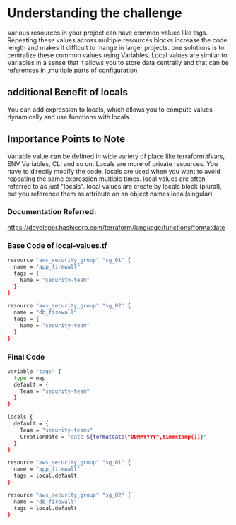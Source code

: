 # Understanding the challenge
Various resources in your project can have common values like tags.
Repeating these values across multiple resources blocks increase the code length and makes it difficult to mange in larger projects.
one solutions is to centralize these common values using Variables.
Local values are similar to Variables in a sense that it allows you to store data centrally and that can be references in ,multiple parts of configuration.

## additional Benefit of locals 
You can add expression to locals, which allows you to compute values dynamically and use functions with locals.

## Importance Points to Note
Variable value can be defined in wide variety of place like terraform.tfvars, ENV Variables, CLI and so on.
Locals are more of private resources. You have to directly modify the code.
locals are used when you want to avoid repeating the same expression multiple times.
local values are often referred to as just "locals".
local values are create by locals block (plural), but you reference them as attribute on an object names local(singular)

### Documentation Referred:

https://developer.hashicorp.com/terraform/language/functions/formatdate

### Base Code of local-values.tf

```sh
resource "aws_security_group" "sg_01" {
  name = "app_firewall"
  tags = {
    Name = "security-team"
  }
}

resource "aws_security_group" "sg_02" {
  name = "db_firewall"
  tags = {
    Name = "security-team"
  }
}

```

### Final Code

```sh
variable "tags" {
  type = map
  default = {
    Team = "security-team"
  }
}

locals {
  default = {
    Team = "security-teams"
    CreationDate = "date-${formatdate("DDMMYYYY",timestamp())}"
  }
}

resource "aws_security_group" "sg_01" {
  name = "app_firewall"
  tags = local.default
}

resource "aws_security_group" "sg_02" {
  name = "db_firewall"
  tags = local.default
}
```
